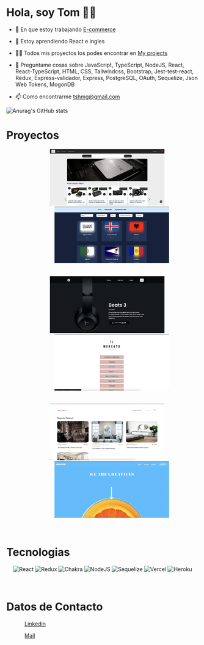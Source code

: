 # Hola, soy Tom 👋🏼


- 🔭 En que estoy trabajando [E-commerce]([https://e-commerce-pf.vercel.app/](https://github.com/Tomashanahan/crwn-clothing-v2))

- 🌱 Estoy aprendiendo React e ingles

- 👨‍💻 Todos mis proyectos los podes encontrar en [My projects](https://github.com/Tomashanahan?tab=repositories)

- 💬 Preguntame cosas sobre JavaScript, TypeScript, NodeJS, React, React-TypeScript, HTML, CSS, Tailwindcss, Bootstrap, Jest-test-react, Redux, Express-validador, Express, PostgreSQL, OAuth,  Sequelize, Json Web Tokens,  MogonDB

- 📫 Como encontrarme tshmg@gmail.com

![Anurag's GitHub stats](https://github-readme-stats.vercel.app/api?username=Tomashanahan&show_icons=true&theme=nord)

##


<h1>Proyectos</h1>
<ul>
  <ol align='center'>
      <a href='https://e-commerce-pf.vercel.app/' target='_blank'><img  src='img/e_commerce.png' alt='Proyecto' width='300px'/></a>
      &nbsp&nbsp&nbsp&nbsp&nbsp
      <a href='https://pi-countries-main-five.vercel.app/home' target='_blank'><img  src='img/PI.png' alt='Proyecto' width='300px'/></a>
  </ol>
  <ol align='center'>
    </br>
    <a href='https://lnkd.in/d9wvXd9S' target='_blank'><img  src='img/beats.png' alt='Proyecto' width='300px'/></a>
    &nbsp&nbsp&nbsp&nbsp&nbsp
    <a href='https://ilmercatodelabasto.com/index.html/' target='_blank'><img  src='img/Carta.png' alt='Proyecto' width='300px'/></a>
  </ol>
  <ol align='center'>
    </br>
    <a href='https://lnkd.in/dr5x36gP' target='_blank'><img  src='img/windbnb.png' alt='Proyecto' width='300px'/></a>
    &nbsp&nbsp&nbsp&nbsp&nbsp
    <a href='https://lnkd.in/dEunMdx4' target='_blank'><img  src='img/sunnyside.png' alt='Proyecto' width='300px'/></a>
  </ol>
</ul>


</br>
<h1>Tecnologias</h1>
<div align='center'>
  <img src='https://img.shields.io/badge/react-%2320232a.svg?style=for-the-badge&logo=react&logoColor=%2361DAFB' alt='React'/>
  <img src='https://img.shields.io/badge/redux-%23593d88.svg?style=for-the-badge&logo=redux&logoColor=white' alt='Redux'/>
  <img src='https://img.shields.io/badge/chakra-%234ED1C5.svg?style=for-the-badge&logo=chakraui&logoColor=white' alt='Chakra'/>
  <img src='https://img.shields.io/badge/node.js-6DA55F?style=for-the-badge&logo=node.js&logoColor=white' alt='NodeJS'/>
  <img src='https://img.shields.io/badge/Sequelize-52B0E7?style=for-the-badge&logo=Sequelize&logoColor=white' alt='Sequelize'/>
  <img src='https://img.shields.io/badge/vercel-%23000000.svg?style=for-the-badge&logo=vercel&logoColor=white' alt='Vercel'/>
  <img src='https://img.shields.io/badge/heroku-%23430098.svg?style=for-the-badge&logo=heroku&logoColor=white' alt='Heroku'/>
</div>
</br>

</br>

<h1>Datos de Contacto</h1>
<ul>
  <ol><a target='blank' href="https://www.linkedin.com/in/tomas-shanahan">Linkedin</a></ol>
  <ol><a href="mailto:tshmg@hotmail.com">Mail</a></ol>
</ul>
